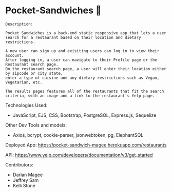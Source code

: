 # Pocket-Sandwiches 🥪

```
Description:

Pocket Sandwiches is a back-end static responsive app that lets a user search for a restaurant based on their location and dietary restrictions.

A new user can sign up and exisiting users can log in to view their account. 
After logging in, a user can navigate to their Profile page or the Restaurant search page. 
On the restaurant search page, a user will enter their location either by zipcode or city state, 
enter a type of cuisine and any dietary restrictions such as Vegan, Vegetarian, etc.
  
The results pages features all of the restaurants that fit the search criteria, with an image and a link to the restaurant's Yelp page.
``` 

Technologies Used:

- JavaScript, EJS, CSS, Bootstrap, PostgreSQL, Express.js, Sequelize

Other Dev Tools and models:
- Axios, bcrypt, cookie-parser, jsonwebtoken, pg, ElephantSQL

Deployed App:
https://pocket-sandwich-magee.herokuapp.com/restaurants

API:
https://www.yelp.com/developers/documentation/v3/get_started 

Contributors:

- Darian Magee
- Jeffrey Sam
- Kelli Stone
